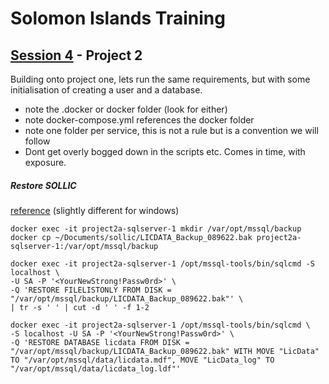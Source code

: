 # Solomon Islands Training

## [Session 4](../README.md) - Project 2

Building onto project one, lets run the same requirements, but with some initialisation of creating a user and a database.

- note the .docker or docker folder (look for either)
- note docker-compose.yml references the docker folder
- note one folder per service, this is not a rule but is a convention we will follow
- Dont get overly bogged down in the scripts etc.   Comes in time, with exposure.


##### Restore SOLLIC
[reference](https://docs.microsoft.com/en-us/sql/linux/tutorial-restore-backup-in-sql-server-container?view=sql-server-ver16)
(slightly different for windows)
```
docker exec -it project2a-sqlserver-1 mkdir /var/opt/mssql/backup
docker cp ~/Documents/sollic/LICDATA_Backup_089622.bak project2a-sqlserver-1:/var/opt/mssql/backup

docker exec -it project2a-sqlserver-1 /opt/mssql-tools/bin/sqlcmd -S localhost \
-U SA -P '<YourNewStrong!Passw0rd>' \
-Q 'RESTORE FILELISTONLY FROM DISK = "/var/opt/mssql/backup/LICDATA_Backup_089622.bak"' \
| tr -s ' ' | cut -d ' ' -f 1-2

docker exec -it project2a-sqlserver-1 /opt/mssql-tools/bin/sqlcmd \
-S localhost -U SA -P '<YourNewStrong!Passw0rd>' \
-Q 'RESTORE DATABASE licdata FROM DISK = "/var/opt/mssql/backup/LICDATA_Backup_089622.bak" WITH MOVE "LicData" TO "/var/opt/mssql/data/licdata.mdf", MOVE "LicData_log" TO "/var/opt/mssql/data/licdata_log.ldf"'
```

